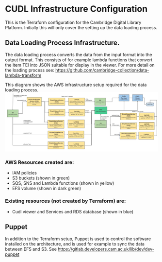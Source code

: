 # CUDL Infrastructure Configuration

This is the Terraform configuration for the Cambridge Digital Library Platform.
Initially this will only cover the setting up the data loading process.

## Data Loading Process Infrastructure.

The data loading process converts the data from the input format into the output format.
This consists of for example lambda functions that convert the item TEI into JSON suitable for
display in the viewer. For more detail on the loading process see:
https://github.com/cambridge-collection/data-lambda-transform

This diagram shows the AWS infrastructure setup required for the data loading process. 
![](docs/images/CUDL_data_processing.jpg)

### AWS Resources created are:

- IAM policies
- S3 buckets (shown in green)
- SQS, SNS and Lambda functions (shown in yellow)
- EFS volume (shown in dark green)

### Existing resources (not created by Terraform) are: 

- Cudl viewer and Services and RDS database (shown in blue)

## Puppet 
In addition to the Terraform setup, Puppet is used to control the software 
installed on the architecture, and is used for example to sync the data between EFS and S3.
See https://gitlab.developers.cam.ac.uk/lib/dev/dev-puppet